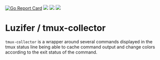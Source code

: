 [![Go Report Card](https://goreportcard.com/badge/github.com/Luzifer/tmux-collector)](https://goreportcard.com/report/github.com/Luzifer/tmux-collector)
![](https://badges.fyi/github/license/Luzifer/tmux-collector)
![](https://badges.fyi/github/downloads/Luzifer/tmux-collector)
![](https://badges.fyi/github/latest-release/Luzifer/tmux-collector)

# Luzifer / tmux-collector

`tmux-collector` is a wrapper around several commands displayed in the tmux status line being able to cache command output and change colors according to the exit status of the command.

